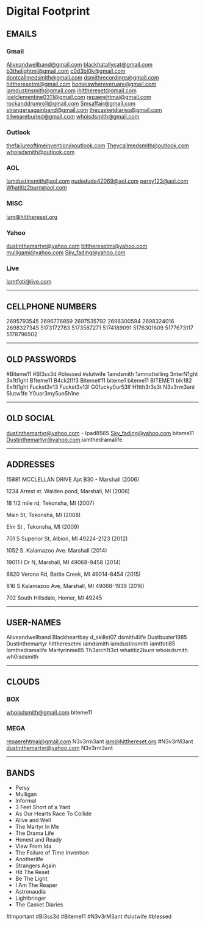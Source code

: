 # Digital Footprint 


## EMAILS

### Gmail

Aliveandwellband@gmail.com
blackhatallycat@gmail.com
b3thelightmi@gmail.com
c0d3bl0k@gmail.com
dontcallmedsmith@gmail.com
dsmithrecordings@gmail.com
hittheresetmi@gmail.com
homeiswhereveruare@gmail.com
iamdustinsmith@gmail.com
ihitthereset@gmail.com
joelclementine0311@gmail.com
repaerehtmai@gmail.com
rockanddrumroll@gmail.com
Smsaffair@gmail.com
strangersagainband@gmail.com
thecasketdiaries@gmail.com
tillweareburied@gmail.com
whoisdsmith@gmail.com

### Outlook

thefailureoftimeinvention@outlook.com
Theycallmedsmith@outlook.com
whoisdsmith@outlook.com

### AOL

Iamdustinsmith@aol.com
nudedude42069@aol.com
persy123@aol.com
Whatitiz2burn@aol.com

### MISC

iam@hitthereset.org

### Yahoo

dustinthemartyr@yahoo.com
hittheresetmi@yahoo.com
mulligami@yahoo.com
Sky_fading@yahoo.com

### Live

Iamtfoti@live.com

- - - -
## CELLPHONE NUMBERS

2695793545
2696776859
2697535792
2698300594
2698324016
2698327345
5173172783
5173587271
5174189091
5176301609
5177673117
5178796502

- - - -

## OLD PASSWORDS

#Biteme11
#Bl3ss3d
#blessed
#slutwife
1amdsmith
1amnottelling
3nterN1ght
3x1tl1ght
B1teme11
B4ck2l1f3
Biteme#11
biteme1
biteme11
BITEME11
blk182
Ex1tl1ght
Fuckst3v13
Fuckst3v13!
G0fucky0ur53lf
H1tth3r3s3t
N3v3rm3ant
Slutw1fe
Y0uar3my5un5h1ne

- - - -

## OLD SOCIAL

dustinthemartyr@yahoo.com - Ipad8565
Sky_fading@yahoo.com    biteme11
Dustinthemartyr@yahoo.com:iamthedramalife

- - - -

## ADDRESSES

15881 MCCLELLAN DRIVE Apt B30 - Marshall (2006)

1234 Armst st. Walden pond, Marshall, MI (2006)

18 1/2 mile rd, Tekonsha, MI (2007)

Main St, Tekonsha, MI (2008)

Elm St , Tekonsha, MI (2009)

701  S  Superior St, Albion, MI 49224-2123 (2012)

1052 S. Kalamazoo Ave. Marshall (2014)

19011 I Dr N, Marshall, MI 49068-9458 (2014)

8820  Verona Rd, Battle Creek, MI 49014-8454 (2015)

816  S  Kalamazoo Ave, Marshall, MI 49068-1939 (2016)

702 South Hillsdale, Homer, MI 49245

- - - -

## USER-NAMES

Aliveandwellband
Blackheartbay
d_skillet07
dsmith4life
Dustbuster1985
Dustinthemartyr
hittheresetmi
iamdsmith
iamdustinsmith
iamtfoti85
Iamthedramalife
Martyrinme85
Th3arch1t3ct
whatitiz2burn
whoisdsmith
wh0isdsmith

- - - -

## CLOUDS

### BOX

whoisdsmith@gmail.com
biteme11

### MEGA

repaerehtmai@gmail.com
N3v3rm3ant
iam@hitthereset.org
#N3v3rM3ant
dustinthemartyr@yahoo.com
N3v3rm3ant

- - - -

## BANDS

* Persy
* Mulligan
* Informal
* 3 Feet Short of a Yard
* As Our Hearts Race To Collide
* Alive and Well
* The Martyr In Me
* The Drama Life
* Honest and Ready
* View From Ida
* The Failure of Time Invention
* Anotherlife
* Strangers Again
* Hit The Reset
* Be The Light
* I Am The Reaper
* Astronaudia 
* Lightbringer
* The Casket Diaries

#Important #Bl3ss3d #Biteme11 #N3v3rM3ant #slutwife #blessed